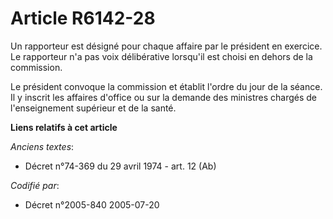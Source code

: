 # Article R6142-28

Un rapporteur est désigné pour chaque affaire par le président en exercice. Le rapporteur n'a pas voix délibérative lorsqu'il
est choisi en dehors de la commission.

Le président convoque la commission et établit l'ordre du jour de la séance. Il y inscrit les affaires d'office ou sur la
demande des ministres chargés de l'enseignement supérieur et de la santé.

**Liens relatifs à cet article**

_Anciens textes_:

  - Décret n°74-369 du 29 avril 1974 - art. 12 (Ab)

_Codifié par_:

  - Décret n°2005-840 2005-07-20
